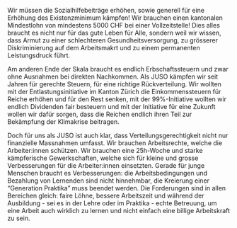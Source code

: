 Wir müssen die Sozialhilfebeiträge erhöhen, sowie generell für eine Erhöhung des Existenzminimum kämpfen! Wir brauchen einen kantonalen Mindestlohn von mindestens 5000 CHF bei einer Vollzeitstelle! Dies alles braucht es nicht nur für das gute Leben für Alle, sondern weil wir wissen, dass Armut zu einer schlechteren Gesundheitsversorgung, zu grösserer Diskriminierung auf dem Arbeitsmakrt und zu einem permanenten Leistungsdruck führt.

Am anderen Ende der Skala braucht es endlich Erbschaftssteuern und zwar ohne Ausnahmen bei direkten Nachkommen. Als JUSO kämpfen wir seit Jahren für gerechte Steuern, für eine richtige Rückverteilung. Wir wollten mit der Entlastungsinitiative im Kanton Zürich die Einkommenssteuern für Reiche erhöhen und für den Rest senken, mit der 99%-Initiative wollten wir endlich Dividenden fair besteuern und mit der Initiative für eine Zukunft wollen wir dafür sorgen, dass die Reichen endlich ihren Teil zur Bekämpfung der Klimakrise beitragen.

Doch für uns als JUSO ist auch klar, dass Verteilungsgerechtigkeit nicht nur finanzielle Massnahmen umfasst. Wir brauchen Arbeitsrechte, welche die Arbeiter:innen schützen. Wir brauchen eine 25h-Woche und starke kämpferische Gewerkschaften, welche sich für kleine und grosse Verbesserungen für die Arbeiter:innen einsetzten. Gerade für junge Menschen braucht es Verbesserungen: die Arbeitsbedingungen und Bezahlung von Lernenden sind nicht hinnehmbar, die Kreierung einer “Generation Praktika” muss beendet werden. Die Forderungen sind in allen Bereichen gleich: faire Löhne, bessere Arbeitszeit und während der Ausbildung - sei es in der Lehre oder im Praktika - echte Betreuung, um eine Arbeit auch wirklich zu lernen und nicht einfach eine billige Arbeitskraft zu sein.

